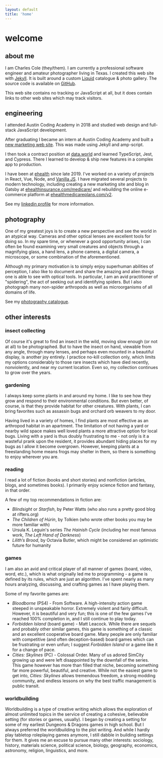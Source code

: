 ```yaml
---
layout: default
title: 'home'
---
```


# welcome

## about me

I am Charles Cole (they/them). I am currently a professional software engineer
and amateur photographer living in Texas. I created this web site with
<a href="https://jekyllrb.com/"
        target="_blank"
        rel="noreferrer noopener">Jekyll</a>. It is built around a custom
<a href="https://shopify.github.io/liquid/"
        target="_blank"
        rel="noreferrer noopener">Liquid</a> catalogue & photo gallery. The
source code is available on
<a href="https://github.com/char-cole/char-cole.github.io">GitHub</a>.

This web site contains no tracking or JavaScript at all, but it does contain
links to other web sites which may track visitors.

## engineering

I attended Austin Coding Academy in 2018 and studied web design and full-stack
JavaScript development.

After graduating I became an intern at Austin Coding Academy and built a
<a href="https://austincodingacademy.com/"
        target="_blank"
        rel="noreferrer noopener"
        >new marketing web site</a>. This was made using Jekyll and amp-script.

I then took a contract position at <a
        href="https://data.world"
        target="_blank"
        rel="noreferrer noopener"
        >data.world</a
    > and learned TypeScript, Jest, and Cypress. There I learned to develop &
ship new features in a complex app to production.

I have been at <a
        href="https://ehealth.com"
        target="_blank"
        rel="noreferrer noopener"
        >ehealth</a
    > since late 2019. I've worked on a variety of projects in React, Vue, Node,
and <a href="http://vanilla-js.com/"
        target="_blank"
        rel="noreferrer noopener">Vanilla JS</a>. I have migrated several
projects to modern technology, including creating a new marketing site and blog
in Gatsby at <a
        href="ehealthinsurance.com/medicare/"
        target="_blank"
        rel="noreferrer noopener"
        >ehealthinsurance.com/medicare/</a> and rebuilding the online e-commerce
platform at <a
        href="ehealthmedicareplans.com/v2"
        target="_blank"
        rel="noreferrer noopener"
        >ehealthmedicareplans.com/v2</a>.

See my <a
    href="https://linkedin.com/in/char-cole"
    target="_blank"
    rel="noreferrer noopener"
    >linkedin profile</a> for more information.

## photography

One of my greatest joys is to create a new perspective and see the world in an
atypical way. Cameras and other optical lenses are excellent tools for doing so.
In my spare time, or whenever a good opportunity arises, I can often be found
examining very small creatures and objects through a magnifying glass, a hand
lens, a phone camera, a digital camera, a microscope, or some combination of the
aforementioned.

Although my primary motivation is to simply enjoy superhuman abilities of
perception, I also like to document and share the amazing and alien things one
is able to see with optical tools. In particular, I am an avid practitioner of
"spidering", the act of seeking out and identifying spiders. But I also
photograph many non-spider arthropods as well as microorganisms of all domains
of life.

See my <a href="/catalogue">photography catalogue</a>.

## other interests

### insect collecting

Of course it's great to find an insect in the wild, moving slow enough (or not
at all) to be photographed. But to have the insect on hand, viewable from any
angle, through many lenses, and perhaps even mounted in a beautiful display, is
another joy entirely. I practice no-kill collection only, which limits my
options considerably to those rare insects which have died recently,
nonviolently, and near my current location. Even so, my collection continues to
grow over the years.

### gardening

I always keep some plants in and around my home. I like to see how they grow and
respond to their environmental conditions. But even better, of course, is that
they provide habitat for other creatures. With plants, I can bring favorites
such as assassin bugs and orchard orb weavers to my door.

Having lived in a variety of homes, I find plants are most effective as an
arthropod habitat in an apartment. The limitation of not having a yard or nearby
wild space makes well loved plants a more attractive option for local bugs.
Living with a yard is thus doubly frustrating to me - not only is it a wasteful
prank upon the resident, it provides abundant hiding places for my bugs as I
allow it become overgrown. However, keeping plants at a freestanding home means
frogs may shelter in them, so there is something to enjoy wherever you are.

### reading

I read a lot of fiction (books and short stories) and nonfiction (articles,
blogs, and sometimes books). I primarily enjoy science fiction and fantasy, in
that order.

A few of my top recommendations in fiction are:

-   _Blindsight_ or _Starfish_, by Peter Watts (who also runs a pretty good blog
    at rifters.org)
-   _The Children of Húrin_, by Tolkien (who wrote other books you may be more
    familiar with)
-   Ursula K. Leguin's series _The Hainish Cycle_ (including her most famous
    work, _The Left Hand of Darkness_)
-   _Lilith’s Brood_, by Octavia Butler, which might be considered an optimistic
    future for humanity

### games

I am also an avid and critical player of all manner of games (board, video,
word, etc.), which is what originally led me to programming - a game is defined
by its rules, which are just an algorithm. I've spent nearly as many hours
analyzing, discussing, and crafting games as I have playing them.

Some of my favorite games are:

-   _Bloodborne_ (PS4) - From Software. A high-intensity action game steeped in
    unspeakable horror. Extremely violent and fairly difficult. However, it is
    beautiful and very fun; this is one of the few games I've reached 100%
    completion in, and I still continue to play today.
-   _Forbidden Island_ (board game) - Matt Leacock. While there are sequels and
    probably other similar games, this game is something of a classic and an
    excellent cooperative board game. Many people are only familiar with
    competitive (and often deception-based) board games which can be frustrating
    or even unfun; I suggest _Forbidden Island_ or a game like it for a change
    of pace.
-   _Cities: Skylines_ (PC) - Colossal Order. Many of us adored SimCity growing
    up and were left disappointed by the downfall of the series. This game
    however has more than filled that niche, becoming something far more
    powerful, beautiful, and creative. While not the easiest game to get into,
    _Cities: Skylines_ allows tremendous freedom, a strong modding community,
    and endless lessons on why the best traffic management is public transit.

### worldbuilding

Worldbuilding is a type of creative writing which allows the exploration of
almost unlimited topics in the service of creating a cohesive, believable
setting (for stories or games, usually). I began by creating a setting for some
of my earliest Dungeons & Dragons games in high school. But I always preferred
the worldbuilding to the plot writing. And while I hardly play tabletop
roleplaying games anymore, I still dabble in building settings for them. It
gives me an excuse to pursue many other interests: sociology, history, materials
science, political science, biology, geography, economics, astronomy, religion,
linguistics, and more.
